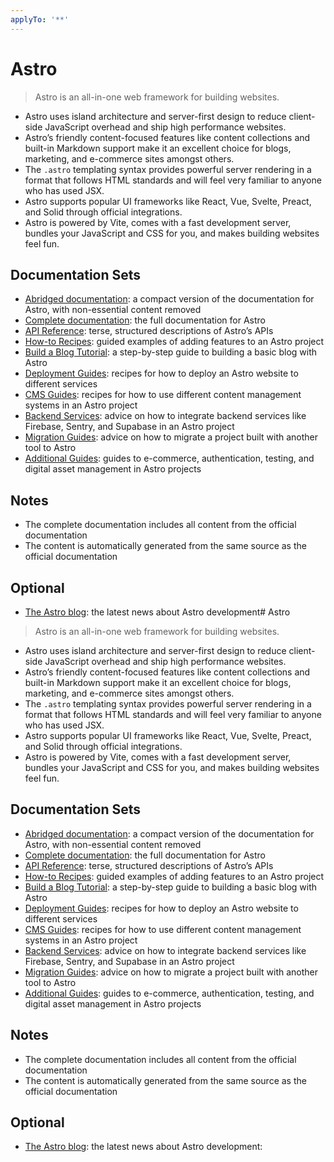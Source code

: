 ```yaml
---
applyTo: '**'
---
```

# Astro

> Astro is an all-in-one web framework for building websites. 

- Astro uses island architecture and server-first design to reduce client-side JavaScript overhead and ship high performance websites.
- Astro’s friendly content-focused features like content collections and built-in Markdown support make it an excellent choice for blogs, marketing, and e-commerce sites amongst others.
- The `.astro` templating syntax provides powerful server rendering in a format that follows HTML standards and will feel very familiar to anyone who has used JSX.
- Astro supports popular UI frameworks like React, Vue, Svelte, Preact, and Solid through official integrations.
- Astro is powered by Vite, comes with a fast development server, bundles your JavaScript and CSS for you, and makes building websites feel fun.

## Documentation Sets

- [Abridged documentation](https://docs.astro.build/llms-small.txt): a compact version of the documentation for Astro, with non-essential content removed
- [Complete documentation](https://docs.astro.build/llms-full.txt): the full documentation for Astro
- [API Reference](https://docs.astro.build/_llms-txt/api-reference.txt): terse, structured descriptions of Astro’s APIs
- [How-to Recipes](https://docs.astro.build/_llms-txt/how-to-recipes.txt): guided examples of adding features to an Astro project
- [Build a Blog Tutorial](https://docs.astro.build/_llms-txt/build-a-blog-tutorial.txt): a step-by-step guide to building a basic blog with Astro
- [Deployment Guides](https://docs.astro.build/_llms-txt/deployment-guides.txt): recipes for how to deploy an Astro website to different services
- [CMS Guides](https://docs.astro.build/_llms-txt/cms-guides.txt): recipes for how to use different content management systems in an Astro project
- [Backend Services](https://docs.astro.build/_llms-txt/backend-services.txt): advice on how to integrate backend services like Firebase, Sentry, and Supabase in an Astro project
- [Migration Guides](https://docs.astro.build/_llms-txt/migration-guides.txt): advice on how to migrate a project built with another tool to Astro
- [Additional Guides](https://docs.astro.build/_llms-txt/additional-guides.txt): guides to e-commerce, authentication, testing, and digital asset management in Astro projects

## Notes

- The complete documentation includes all content from the official documentation
- The content is automatically generated from the same source as the official documentation

## Optional

- [The Astro blog](https://astro.build/blog/): the latest news about Astro development# Astro

> Astro is an all-in-one web framework for building websites. 

- Astro uses island architecture and server-first design to reduce client-side JavaScript overhead and ship high performance websites.
- Astro’s friendly content-focused features like content collections and built-in Markdown support make it an excellent choice for blogs, marketing, and e-commerce sites amongst others.
- The `.astro` templating syntax provides powerful server rendering in a format that follows HTML standards and will feel very familiar to anyone who has used JSX.
- Astro supports popular UI frameworks like React, Vue, Svelte, Preact, and Solid through official integrations.
- Astro is powered by Vite, comes with a fast development server, bundles your JavaScript and CSS for you, and makes building websites feel fun.

## Documentation Sets

- [Abridged documentation](https://docs.astro.build/llms-small.txt): a compact version of the documentation for Astro, with non-essential content removed
- [Complete documentation](https://docs.astro.build/llms-full.txt): the full documentation for Astro
- [API Reference](https://docs.astro.build/_llms-txt/api-reference.txt): terse, structured descriptions of Astro’s APIs
- [How-to Recipes](https://docs.astro.build/_llms-txt/how-to-recipes.txt): guided examples of adding features to an Astro project
- [Build a Blog Tutorial](https://docs.astro.build/_llms-txt/build-a-blog-tutorial.txt): a step-by-step guide to building a basic blog with Astro
- [Deployment Guides](https://docs.astro.build/_llms-txt/deployment-guides.txt): recipes for how to deploy an Astro website to different services
- [CMS Guides](https://docs.astro.build/_llms-txt/cms-guides.txt): recipes for how to use different content management systems in an Astro project
- [Backend Services](https://docs.astro.build/_llms-txt/backend-services.txt): advice on how to integrate backend services like Firebase, Sentry, and Supabase in an Astro project
- [Migration Guides](https://docs.astro.build/_llms-txt/migration-guides.txt): advice on how to migrate a project built with another tool to Astro
- [Additional Guides](https://docs.astro.build/_llms-txt/additional-guides.txt): guides to e-commerce, authentication, testing, and digital asset management in Astro projects

## Notes

- The complete documentation includes all content from the official documentation
- The content is automatically generated from the same source as the official documentation

## Optional

- [The Astro blog](https://astro.build/blog/): the latest news about Astro development: